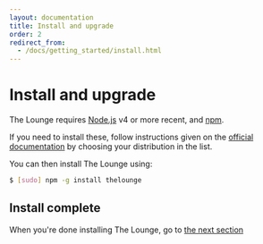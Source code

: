 ```yaml
---
layout: documentation
title: Install and upgrade
order: 2
redirect_from:
  - /docs/getting_started/install.html
---
```


# Install and upgrade

The Lounge requires [Node.js](https://nodejs.org/) v4 or more recent, and [npm](https://www.npmjs.org/).

If you need to install these, follow instructions given on the [official documentation](https://nodejs.org/en/download/package-manager/) by choosing your distribution in the list.

You can then install The Lounge using:

```sh
$ [sudo] npm -g install thelounge
```

## Install complete

When you're done installing The Lounge, go to [the next section](/docs/getting_started/usage.html)
